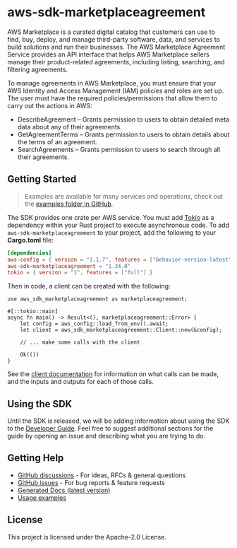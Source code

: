 # aws-sdk-marketplaceagreement

AWS Marketplace is a curated digital catalog that customers can use to find, buy, deploy, and manage third-party software, data, and services to build solutions and run their businesses. The AWS Marketplace Agreement Service provides an API interface that helps AWS Marketplace sellers manage their product-related agreements, including listing, searching, and filtering agreements.

To manage agreements in AWS Marketplace, you must ensure that your AWS Identity and Access Management (IAM) policies and roles are set up. The user must have the required policies/permissions that allow them to carry out the actions in AWS:
  - DescribeAgreement – Grants permission to users to obtain detailed meta data about any of their agreements.
  - GetAgreementTerms – Grants permission to users to obtain details about the terms of an agreement.
  - SearchAgreements – Grants permission to users to search through all their agreements.

## Getting Started

> Examples are available for many services and operations, check out the
> [examples folder in GitHub](https://github.com/awslabs/aws-sdk-rust/tree/main/examples).

The SDK provides one crate per AWS service. You must add [Tokio](https://crates.io/crates/tokio)
as a dependency within your Rust project to execute asynchronous code. To add `aws-sdk-marketplaceagreement` to
your project, add the following to your **Cargo.toml** file:

```toml
[dependencies]
aws-config = { version = "1.1.7", features = ["behavior-version-latest"] }
aws-sdk-marketplaceagreement = "1.34.0"
tokio = { version = "1", features = ["full"] }
```

Then in code, a client can be created with the following:

```rust,no_run
use aws_sdk_marketplaceagreement as marketplaceagreement;

#[::tokio::main]
async fn main() -> Result<(), marketplaceagreement::Error> {
    let config = aws_config::load_from_env().await;
    let client = aws_sdk_marketplaceagreement::Client::new(&config);

    // ... make some calls with the client

    Ok(())
}
```

See the [client documentation](https://docs.rs/aws-sdk-marketplaceagreement/latest/aws_sdk_marketplaceagreement/client/struct.Client.html)
for information on what calls can be made, and the inputs and outputs for each of those calls.

## Using the SDK

Until the SDK is released, we will be adding information about using the SDK to the
[Developer Guide](https://docs.aws.amazon.com/sdk-for-rust/latest/dg/welcome.html). Feel free to suggest
additional sections for the guide by opening an issue and describing what you are trying to do.

## Getting Help

* [GitHub discussions](https://github.com/awslabs/aws-sdk-rust/discussions) - For ideas, RFCs & general questions
* [GitHub issues](https://github.com/awslabs/aws-sdk-rust/issues/new/choose) - For bug reports & feature requests
* [Generated Docs (latest version)](https://awslabs.github.io/aws-sdk-rust/)
* [Usage examples](https://github.com/awslabs/aws-sdk-rust/tree/main/examples)

## License

This project is licensed under the Apache-2.0 License.

